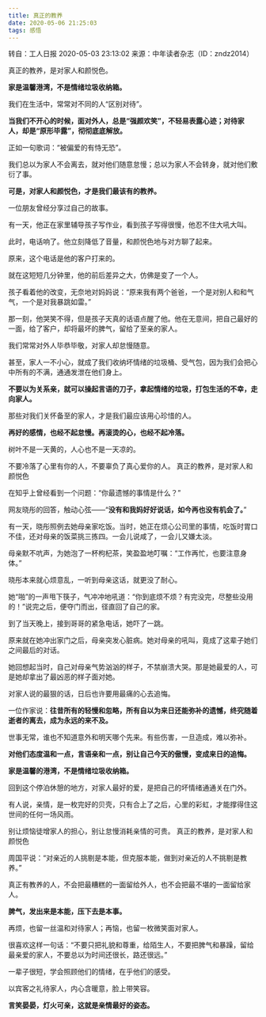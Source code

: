 ```yaml
---
title: 真正的教养
date: 2020-05-06 21:25:03
tags: 感悟
---
```


转自：工人日报 2020-05-03 23:13:02 来源：中年读者杂志（ID：zndz2014）

真正的教养，是对家人和颜悦色。

**家是温馨港湾，不是情绪垃圾收纳箱。**

我们在生活中，常常对不同的人“区别对待”。

**当我们不开心的时候，面对外人，总是“强颜欢笑”，不轻易表露心迹；对待家人，却是“原形毕露”，彻彻底底解放。**

正如一句歌词：“被偏爱的有恃无恐”。

我们总以为家人不会离去，就对他们随意怠慢；总以为家人不会转身，就对他们敷衍了事。

**可是，对家人和颜悦色，才是我们最该有的教养。**

一位朋友曾经分享过自己的故事。

有一天，他正在家里辅导孩子写作业，看到孩子写得很慢，他忍不住大吼大叫。

此时，电话响了。他立刻降低了音量，和颜悦色地与对方聊了起来。

原来，这个电话是他的客户打来的。

就在这短短几分钟里，他的前后差异之大，仿佛是变了一个人。

孩子看着他的改变，无奈地对妈妈说：“原来我有两个爸爸，一个是对别人和和气气，一个是对我暴跳如雷。”

那一刻，他哭笑不得，但是孩子天真的话语点醒了他。他在无意间，把自己最好的一面，给了客户，却将最坏的脾气，留给了至亲的家人。

我们常常对外人毕恭毕敬，对家人却怠慢随意。

甚至，家人一不小心，就成了我们收纳坏情绪的垃圾桶、受气包，因为我们会把心中所有的不满，通通发泄在他们身上。

**不要以为关系亲，就可以操起言语的刀子，拿起情绪的垃圾，打包生活的不幸，走向家人。**

那些对我们关怀备至的家人，才是我们最应该用心珍惜的人。

**再好的感情，也经不起怠慢。再滚烫的心，也经不起冷落。**

树叶不是一天黄的，人心也不是一天凉的。

不要冷落了心里有你的人，不要辜负了真心爱你的人。
真正的教养，是对家人和颜悦色

在知乎上曾经看到一个问题：“你最遗憾的事情是什么？”

网友晓彤的回答，触动心弦——“**没有和我妈好好说话，如今再也没有机会了。**”

有一天，晓彤照例去她母亲家吃饭。当时，她正在烦心公司里的事情，吃饭时胃口不佳，还对母亲的饭菜挑三拣四。一会儿说咸了，一会儿又嫌太淡。

母亲默不吭声，为她泡了一杯枸杞茶，笑盈盈地叮嘱：“工作再忙，也要注意身体。”

晓彤本来就心烦意乱，一听到母亲这话，就更没了耐心。

她“啪”的一声甩下筷子，气冲冲地吼道：“你到底烦不烦？有完没完，尽整些没用的！”说完之后，便夺门而出，径直回了自己的家。

到了当天晚上，接到哥哥的紧急电话，她吓了一跳。

原来就在她冲出家门之后，母亲突发心脏病。她对母亲的吼叫，竟成了这辈子她们之间最后的对话。

她回想起当时，自己对母亲气势汹汹的样子，不禁崩溃大哭。那是她最爱的人，可是她却拿出了最凶恶的样子面对她。

对家人说的最狠的话，日后也许要用最痛的心去追悔。

一位作家说：**往昔所有的轻慢和忽略，所有自以为来日还能弥补的遗憾，终究随着逝者的离去，成为永远的来不及。**

世事无常，谁也不知道意外和明天哪个先来。有些伤害，一旦造成，难以弥补。

**对他们态度温和一点，言语亲和一点，别让自己今天的傲慢，变成来日的追悔。**

**家是温馨的港湾，不是情绪垃圾收纳箱。**

回到这个停泊休憩的地方，对家人最好的爱，是把自己的坏情绪通通关在门外。

有人说，亲情，是一枚完好的贝壳，只有合上了之后，心里的彩虹，才能撑得住这世间的任何一场风雨。

别让烦恼徒增家人的担心，别让怠慢消耗亲情的可贵。
真正的教养，是对家人和颜悦色

周国平说：“对亲近的人挑剔是本能，但克服本能，做到对亲近的人不挑剔是教养。”

真正有教养的人，不会把最糟糕的一面留给外人，也不会把最不堪的一面留给家人。

**脾气，发出来是本能，压下去是本事。**

再烦，也留一丝温和对待家人；再恼，也留一枚微笑面对家人。

很喜欢这样一句话：“不要只把礼貌和尊重，给陌生人，不要把脾气和暴躁，留给最亲爱的家人，不要总以为时间还很长，路还很远。”

一辈子很短，学会照顾他们的情绪，在乎他们的感受。

以宾客之礼待家人，内心含暖意，脸上带笑容。

**言笑晏晏，灯火可亲，这就是亲情最好的姿态。**
